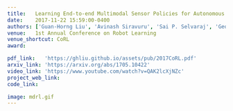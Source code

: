 ```yaml
---
title:   Learning End-to-end Multimodal Sensor Policies for Autonomous Navigation 
date:    2017-11-22 15:59:00-0400
authors: ['Guan-Horng Liu', 'Avinash Siravuru', 'Sai P. Selvaraj', 'George Kantor', 'Manuela Veloso']
venue:   1st Annual Conference on Robot Learning
venue_shortcut: CoRL
award:

pdf_link:   'https://ghliu.github.io/assets/pub/2017CoRL.pdf'
arxiv_link: 'https://arxiv.org/abs/1705.10422'
video_link: 'https://www.youtube.com/watch?v=QAK2lcXjNZc'
project_web_link:
code_link:

image: mdrl.gif
---
```


